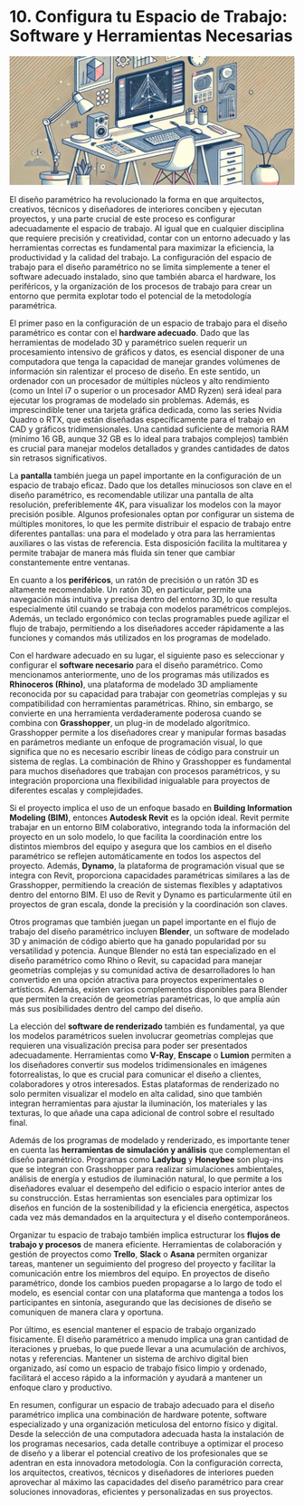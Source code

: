 # 10. Configura tu Espacio de Trabajo: Software y Herramientas Necesarias

![imagen4-clase10](seccion2-imagenes/2024-09-27_08-42-20-51d77ba33ce85499ace93e7d1335c585.webp)

El diseño paramétrico ha revolucionado la forma en que arquitectos, creativos, técnicos y diseñadores de interiores conciben y ejecutan
proyectos, y una parte crucial de este proceso es configurar adecuadamente el espacio de trabajo. Al igual que en cualquier disciplina
que requiere precisión y creatividad, contar con un entorno adecuado y las herramientas correctas es fundamental para maximizar la eficiencia,
la productividad y la calidad del trabajo. La configuración del espacio de trabajo para el diseño paramétrico no se limita simplemente a tener el
software adecuado instalado, sino que también abarca el hardware, los periféricos, y la organización de los procesos de trabajo para crear un
entorno que permita explotar todo el potencial de la metodología paramétrica.

El primer paso en la configuración de un espacio de trabajo para el diseño paramétrico es contar con el **hardware adecuado**. Dado que las
herramientas de modelado 3D y paramétrico suelen requerir un procesamiento intensivo de gráficos y datos, es esencial disponer de una
computadora que tenga la capacidad de manejar grandes volúmenes de información sin ralentizar el proceso de diseño. En este sentido, un
ordenador con un procesador de múltiples núcleos y alto rendimiento (como un Intel i7 o superior o un procesador AMD Ryzen) será ideal para
ejecutar los programas de modelado sin problemas. Además, es imprescindible tener una tarjeta gráfica dedicada, como las series Nvidia
Quadro o RTX, que están diseñadas específicamente para el trabajo en CAD y gráficos tridimensionales. Una cantidad suficiente de memoria RAM
(mínimo 16 GB, aunque 32 GB es lo ideal para trabajos complejos) también es crucial para manejar modelos detallados y grandes cantidades de datos sin retrasos significativos.

La **pantalla** también juega un papel importante en la configuración de un espacio de trabajo eficaz. Dado que los detalles minuciosos son clave
en el diseño paramétrico, es recomendable utilizar una pantalla de alta resolución, preferiblemente 4K, para visualizar los modelos con la mayor
precisión posible. Algunos profesionales optan por configurar un sistema de múltiples monitores, lo que les permite distribuir el espacio de
trabajo entre diferentes pantallas: una para el modelado y otra para las herramientas auxiliares o las vistas de referencia. Esta disposición
facilita la multitarea y permite trabajar de manera más fluida sin tener que cambiar constantemente entre ventanas.

En cuanto a los **periféricos**, un ratón de precisión o un ratón 3D es altamente recomendable. Un ratón 3D, en particular, permite una
navegación más intuitiva y precisa dentro del entorno 3D, lo que resulta especialmente útil cuando se trabaja con modelos paramétricos complejos.
Además, un teclado ergonómico con teclas programables puede agilizar el flujo de trabajo, permitiendo a los diseñadores acceder rápidamente a las
funciones y comandos más utilizados en los programas de modelado.

Con el hardware adecuado en su lugar, el siguiente paso es seleccionar y configurar el **software necesario** para el diseño paramétrico. Como
mencionamos anteriormente, uno de los programas más utilizados es **Rhinoceros (Rhino)**, una plataforma de modelado 3D ampliamente
reconocida por su capacidad para trabajar con geometrías complejas y su compatibilidad con herramientas paramétricas. Rhino, sin embargo, se
convierte en una herramienta verdaderamente poderosa cuando se combina con **Grasshopper**, un plug-in de modelado algorítmico. Grasshopper
permite a los diseñadores crear y manipular formas basadas en parámetros mediante un enfoque de programación visual, lo que significa que no es
necesario escribir líneas de código para construir un sistema de reglas. La combinación de Rhino y Grasshopper es fundamental para muchos
diseñadores que trabajan con procesos paramétricos, y su integración proporciona una flexibilidad inigualable para proyectos de diferentes
escalas y complejidades.

Si el proyecto implica el uso de un enfoque basado en **Building Information Modeling (BIM)**, entonces **Autodesk Revit** es la opción
ideal. Revit permite trabajar en un entorno BIM colaborativo, integrando toda la información del proyecto en un solo modelo, lo que facilita la
coordinación entre los distintos miembros del equipo y asegura que los cambios en el diseño paramétrico se reflejen automáticamente en todos los
aspectos del proyecto. Además, **Dynamo**, la plataforma de programación visual que se integra con Revit, proporciona capacidades paramétricas
similares a las de Grasshopper, permitiendo la creación de sistemas flexibles y adaptativos dentro del entorno BIM. El uso de Revit y Dynamo
es particularmente útil en proyectos de gran escala, donde la precisión y la coordinación son claves.

Otros programas que también juegan un papel importante en el flujo de trabajo del diseño paramétrico incluyen **Blender**, un software de
modelado 3D y animación de código abierto que ha ganado popularidad por su versatilidad y potencia. Aunque Blender no está tan especializado en
el diseño paramétrico como Rhino o Revit, su capacidad para manejar geometrías complejas y su comunidad activa de desarrolladores lo han
convertido en una opción atractiva para proyectos experimentales o artísticos. Además, existen varios complementos disponibles para Blender
que permiten la creación de geometrías paramétricas, lo que amplía aún más sus posibilidades dentro del campo del diseño.

La elección del **software de renderizado** también es fundamental, ya que los modelos paramétricos suelen involucrar geometrías complejas que
requieren una visualización precisa para poder ser presentados adecuadamente. Herramientas como **V-Ray**, **Enscape** o **Lumion**
permiten a los diseñadores convertir sus modelos tridimensionales en imágenes fotorrealistas, lo que es crucial para comunicar el diseño a
clientes, colaboradores y otros interesados. Estas plataformas de renderizado no solo permiten visualizar el modelo en alta calidad, sino
que también integran herramientas para ajustar la iluminación, los materiales y las texturas, lo que añade una capa adicional de control
sobre el resultado final.

Además de los programas de modelado y renderizado, es importante tener en cuenta las **herramientas de simulación y análisis** que complementan
el diseño paramétrico. Programas como **Ladybug** y **Honeybee** son plug-ins que se integran con Grasshopper para realizar simulaciones
ambientales, análisis de energía y estudios de iluminación natural, lo que permite a los diseñadores evaluar el desempeño del edificio o espacio
interior antes de su construcción. Estas herramientas son esenciales para optimizar los diseños en función de la sostenibilidad y la
eficiencia energética, aspectos cada vez más demandados en la arquitectura y el diseño contemporáneos.

Organizar tu espacio de trabajo también implica estructurar los **flujos de trabajo y procesos** de manera eficiente. Herramientas de colaboración
y gestión de proyectos como **Trello**, **Slack** o **Asana** permiten organizar tareas, mantener un seguimiento del progreso del proyecto y
facilitar la comunicación entre los miembros del equipo. En proyectos de diseño paramétrico, donde los cambios pueden propagarse a lo largo de
todo el modelo, es esencial contar con una plataforma que mantenga a todos los participantes en sintonía, asegurando que las decisiones de
diseño se comuniquen de manera clara y oportuna.

Por último, es esencial mantener el espacio de trabajo organizado físicamente. El diseño paramétrico a menudo implica una gran cantidad de
iteraciones y pruebas, lo que puede llevar a una acumulación de archivos, notas y referencias. Mantener un sistema de archivo digital
bien organizado, así como un espacio de trabajo físico limpio y ordenado, facilitará el acceso rápido a la información y ayudará a
mantener un enfoque claro y productivo.

En resumen, configurar un espacio de trabajo adecuado para el diseño paramétrico implica una combinación de hardware potente, software
especializado y una organización meticulosa del entorno físico y digital. Desde la selección de una computadora adecuada hasta la
instalación de los programas necesarios, cada detalle contribuye a optimizar el proceso de diseño y a liberar el potencial creativo de los
profesionales que se adentran en esta innovadora metodología. Con la configuración correcta, los arquitectos, creativos, técnicos y
diseñadores de interiores pueden aprovechar al máximo las capacidades del diseño paramétrico para crear soluciones innovadoras, eficientes y
personalizadas en sus proyectos.